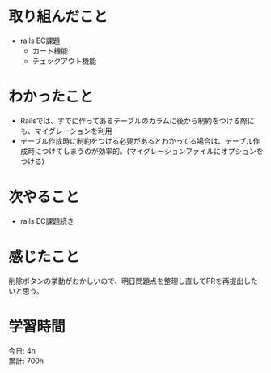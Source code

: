 # 取り組んだこと       
- rails EC課題
  - カート機能
  - チェックアウト機能  
# わかったこと  
- Railsでは、すでに作ってあるテーブルのカラムに後から制約をつける際にも、マイグレーションを利用  
- テーブル作成時に制約をつける必要があるとわかってる場合は、テーブル作成時につけてしまうのが効率的。(マイグレーションファイルにオプションをつける)  
# 次やること  
- rails EC課題続き
# 感じたこと  
削除ボタンの挙動がおかしいので、明日問題点を整理し直してPRを再提出したいと思う。  
# 学習時間  
今日: 4h                 
累計: 700h                      
